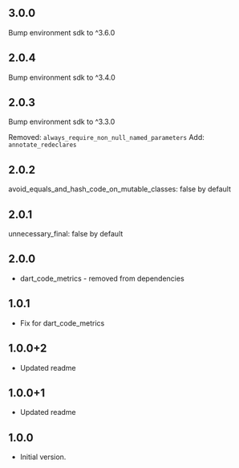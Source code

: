 ## 3.0.0

Bump environment sdk to ^3.6.0

## 2.0.4

Bump environment sdk to ^3.4.0

## 2.0.3

Bump environment sdk to ^3.3.0

Removed:
`always_require_non_null_named_parameters`
Add:
`annotate_redeclares`

## 2.0.2

avoid_equals_and_hash_code_on_mutable_classes: false by default

## 2.0.1

unnecessary_final: false by default

## 2.0.0

* dart_code_metrics - removed from dependencies

## 1.0.1

* Fix for dart_code_metrics

## 1.0.0+2

* Updated readme

## 1.0.0+1

* Updated readme

## 1.0.0

* Initial version.
